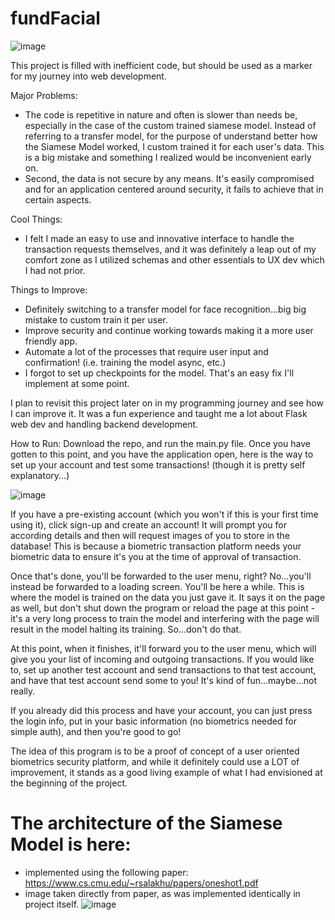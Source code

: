 # fundFacial
![image](https://user-images.githubusercontent.com/77950550/197428516-190b99f0-c579-444e-b25d-dace67f82509.png)

This project is filled with inefficient code, but should be used as a marker for my journey into web development. 

Major Problems:
- The code is repetitive in nature and often is slower than needs be, especially in the case of the custom trained siamese model. Instead of referring to a transfer model, for the purpose of understand better how the Siamese Model worked, I custom trained it for each user's data. This is a big mistake and something I realized would be inconvenient early on.
- Second, the data is not secure by any means. It's easily compromised and for an application centered around security, it fails to achieve that in certain aspects.

Cool Things:
- I felt I made an easy to use and innovative interface to handle the transaction requests themselves, and it was definitely a leap out of my comfort zone as I utilized schemas and other essentials to UX dev which I had not prior.

Things to Improve:
- Definitely switching to a transfer model for face recognition...big big mistake to custom train it per user.
- Improve security and continue working towards making it a more user friendly app.
- Automate a lot of the processes that require user input and confirmation! (i.e. training the model async, etc.)
- I forgot to set up checkpoints for the model. That's an easy fix I'll implement at some point.

I plan to revisit this project later on in my programming journey and see how I can improve it. It was a fun experience and taught me a lot about Flask web dev and handling backend development.

How to Run:
Download the repo, and run the main.py file. Once you have gotten to this point, and you have the application open, here is the way to set up your account and test some transactions! (though it is pretty self explanatory...)

![image](https://user-images.githubusercontent.com/77950550/197429316-53171bd7-db68-4d32-bc8a-d78cf28d4e9d.png)

If you have a pre-existing account (which you won't if this is your first time using it), click sign-up and create an account! It will prompt you for according details and then will request images of you to store in the database! This is because a biometric transaction platform needs your biometric data to ensure it's you at the time of approval of transaction. 

Once that's done, you'll be forwarded to the user menu, right? No...you'll instead be forwarded to a loading screen. You'll be here a while. This is where the model is trained on the data you just gave it. It says it on the page as well, but don't shut down the program or reload the page at this point - it's a very long process to train the model and interfering with the page will result in the model halting its training. So...don't do that.

At this point, when it finishes, it'll forward you to the user menu, which will give you your list of incoming and outgoing transactions. If you would like to, set up another test account and send transactions to that test account, and have that test account send some to you! It's kind of fun...maybe...not really.

If you already did this process and have your account, you can just press the login info, put in your basic information (no biometrics needed for simple auth), and then you're good to go!

The idea of this program is to be a proof of concept of a user oriented biometrics security platform, and while it definitely could use a LOT of improvement, it stands as a good living example of what I had envisioned at the beginning of the project.

# The architecture of the Siamese Model is here:
- implemented using the following paper: https://www.cs.cmu.edu/~rsalakhu/papers/oneshot1.pdf
- image taken directly from paper, as was implemented identically in project itself.
![image](https://user-images.githubusercontent.com/77950550/200202133-c5d0b409-1b8b-4ca2-9dc8-9462c65e003e.png)

